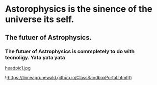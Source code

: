 # Astorophysics is the sinence of the universe its self.
## The futuer of Astrophysics.
### The futuer of Astrophysics is commpletely to do with tecnoligy. Yata yata yata

[headpic1.jpg](Mattspics)


![https://linneagrunewald.github.io/ClassSandboxPortal.html]()
